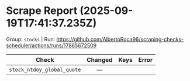 # Scrape Report (2025-09-19T17:41:37.235Z)

Group: `stocks`  |  Run: https://github.com/AlbertoRoca96/scraping-checks-scheduler/actions/runs/17865672509

| Check | Changed | Keys | Error |
|---|:---:|:--|:--|
| `stock_ntdoy_global_quote` | — |  |  |
